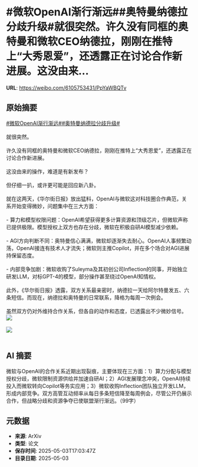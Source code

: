# #微软OpenAI渐行渐远##奥特曼纳德拉分歧升级#就很突然。许久没有同框的奥特曼和微软CEO纳德拉，刚刚在推特上“大秀恩爱”，还透露正在讨论合作新进展。这没由来...

**URL**: https://weibo.com/6105753431/PpYaWBQTv

## 原始摘要

<a href="https://m.weibo.cn/search?containerid=231522type%3D1%26t%3D10%26q%3D%23%E5%BE%AE%E8%BD%AFOpenAI%E6%B8%90%E8%A1%8C%E6%B8%90%E8%BF%9C%23&amp;extparam=%23%E5%BE%AE%E8%BD%AFOpenAI%E6%B8%90%E8%A1%8C%E6%B8%90%E8%BF%9C%23" data-hide=""><span class="surl-text">#微软OpenAI渐行渐远#</span></a><a href="https://m.weibo.cn/search?containerid=231522type%3D1%26t%3D10%26q%3D%23%E5%A5%A5%E7%89%B9%E6%9B%BC%E7%BA%B3%E5%BE%B7%E6%8B%89%E5%88%86%E6%AD%A7%E5%8D%87%E7%BA%A7%23&amp;extparam=%23%E5%A5%A5%E7%89%B9%E6%9B%BC%E7%BA%B3%E5%BE%B7%E6%8B%89%E5%88%86%E6%AD%A7%E5%8D%87%E7%BA%A7%23" data-hide=""><span class="surl-text">#奥特曼纳德拉分歧升级#</span></a><br><br>就很突然。<br><br>许久没有同框的奥特曼和微软CEO纳德拉，刚刚在推特上“大秀恩爱”，还透露正在讨论合作新进展。<br><br>这没由来的操作，难道是有新发布？<br><br>但仔细一扒，或许更可能是回应新八卦。<br><br>就在这两天，《华尔街日报》放出猛料，OpenAI与微软这对科技圈合作典范，关系开始变得微妙，问题集中在三大方面：<br><br>- 算力和模型权限问题：OpenAI希望获得更多计算资源和顶级芯片，但微软声称已提供极限。模型授权上双方也存在分歧，微软在积极自研AI模型减少依赖。<br><br>- AGI方向判断不同：奥特曼信心满满，微软却逐渐失去耐心。OpenAI人事频繁动荡，OpenAI接连有技术人才流失；微软则主推Copilot，并在多个场合对AGI进展持保留态度。<br><br>- 内部竞争加剧：微软收购了Suleyma及其初创公司Inflection的同事，开始独立研发LLM，对标GPT-4的模型，部分操作甚至绕过OpenAI知情权。<br><br>此外，《华尔街日报》透露，双方关系最亲密时，纳德拉一天给阿尔特曼发五、六条短信。而现在，纳德拉和奥特曼的日常联系，降格为每周一次例会。<br><br>虽然双方仍对外维持合作关系，但各自的动作和态度，已透露出不少微妙信号。<img style="" src="https://tvax2.sinaimg.cn/large/006Fd7o3gy1i118kagfr1j30u0100kd7.jpg" referrerpolicy="no-referrer"><br><br><img style="" src="https://tvax2.sinaimg.cn/large/006Fd7o3gy1i118kejvxtj30u00k0apj.jpg" referrerpolicy="no-referrer"><br><br>

## AI 摘要

微软与OpenAI的合作关系近期出现裂痕，主要体现在三方面：1）算力分配与模型授权分歧，微软限制资源供给并加速自研AI；2）AGI发展理念冲突，OpenAI持续投入而微软转向Copilot等务实应用；3）微软收购Inflection团队独立开发LLM，形成内部竞争。双方高管互动频率从每日多条短信降至每周例会，尽管公开仍展示合作，但战略分歧和资源争夺已使联盟渐行渐远。（99字）

## 元数据

- **来源**: ArXiv
- **类型**: 论文
- **保存时间**: 2025-05-03T17:03:47Z
- **目录日期**: 2025-05-03
